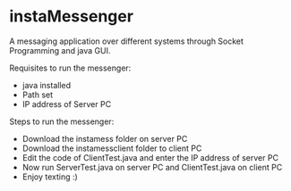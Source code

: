# instaMessenger
A messaging application over different systems through Socket Programming and java GUI.

Requisites to run the messenger:
  * java installed
  * Path set
  * IP address of Server PC

Steps to run the messenger:
  * Download the instamess folder on server PC
  * Download the instamessclient folder to client PC
  * Edit the code of ClientTest.java and enter the IP address of server PC
  * Now run ServerTest.java on server PC and ClientTest.java on client PC
  * Enjoy texting :)

